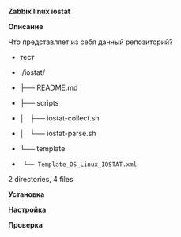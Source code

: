 **Zabbix linux iostat** 


**Описание**


Что представляет из себя данный репозиторий?

* тест

* ./iostat/
*  ├── README.md
*  ├── scripts
*  │   ├── iostat-collect.sh
*  │   └── iostat-parse.sh
*  └── template
*      └── Template_OS_Linux_IOSTAT.xml

2 directories, 4 files



**Установка**


**Настройка**


**Проверка**
